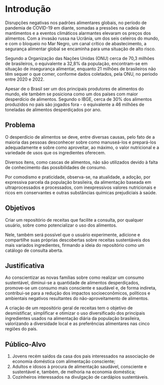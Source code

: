 # Introdução
Disrupções negativas nos padrões alimentares globais, no período de pandemia de COVID-19 em diante, somadas a pressões na cadeia de mantimentos e a eventos climáticos alarmantes elevaram os preços dos alimentos. Com a invasão russa na Ucrânia, um dos seis celeiros do mundo, e com o bloqueio no Mar Negro, um canal crítico de abastecimento, a segurança alimentar global se encaminha para uma situação de alto risco.

Segundo a Organização das Nações Unidas (ONU) cerca de 70,3 milhões de brasileiros, o equivalente a 32,8% da população, encontram-se em situação de insegurança alimentar, enquanto 21 milhões de brasileiros não têm sequer o que comer, conforme dados coletados, pela ONU, no período entre 2020 e 2022.

Apesar de o Brasil ser um dos principais produtores de alimentos do mundo, ele também se posiciona como um dos países com maior desperdício de alimentos. Segundo o IBGE, cerca de 30% dos alimentos produzidos no país são jogados fora - o equivalente a 46 milhões de toneladas de alimentos desperdiçados por ano.

## Problema
O desperdício de alimentos se deve, entre diversas causas, pelo fato de a maioria das pessoas desconhecer sobre como manuseá-los e prepará-los adequadamente e sobre como aproveitar, ao máximo, o valor nutricional e a variedade de usos que os ingredientes oferecem.

Diversos ítens, como cascas de alimentos, não são utilizados devido à falta de conhecimento das possibilidades de consumo. 

Por comodismo e praticidade, observa-se, na atualidade, a adoção, por expressiva parcela da população brasileira, da alimentação baseada em ultraprocessados e processados, com inexpressivos valores nutricionais e ricos em conservantes e outras substâncias químicas prejudiciais à saúde. 

## Objetivos
Criar um repositório de receitas que facilite a consulta, por qualquer usuário, sobre como potencializar o uso dos alimentos.

Nele, também será possível que o usuário experimente, adicione e compartilhe suas próprias descobertas sobre receitas sustentáveis dos mais variados ingredientes, firmando a ideia do repositório como um catálogo de consulta aberta.

## Justificativa
Ao conscientizar as novas famílias sobre como realizar um consumo sustentável, diminui-se a quantidade de alimentos desperdiçados, promove-se um consumo mais consciente e saudável e, de forma indireta, contribui-se para a redução dos impactos socioeconômicos, políticos e ambientais negativos resultantes do não-aproveitamento de alimentos. 

A criação de um repositório geral de receitas tem o objetivo de desmistificar, simplificar e otimizar o uso diversificado dos principais ingredientes usados na alimentação diária da população brasileira, valorizando a diversidade local e as preferências alimentares nas cinco regiões do país.    

## Público-Alvo
1) Jovens recém saídos da casa dos pais interessados na associação de economia doméstica com alimentação consciente;
2) Adultos e idosos à procura de alimentação saudável, consciente e sustentável e, também, de melhoria na economia doméstica;
3) Cozinheiros interessados na divulgação de cardápios sustentáveis.
